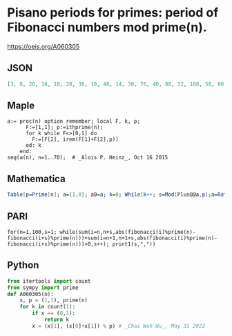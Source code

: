# Pisano periods for primes: period of Fibonacci numbers mod prime\(n\)\.
https://oeis.org/A060305
## JSON
```JSON
[3, 8, 20, 16, 10, 28, 36, 18, 48, 14, 30, 76, 40, 88, 32, 108, 58, 60, 136, 70, 148, 78, 168, 44, 196, 50, 208, 72, 108, 76, 256, 130, 276, 46, 148, 50, 316, 328, 336, 348, 178, 90, 190, 388, 396, 22, 42, 448, 456, 114, 52, 238, 240, 250, 516, 176, 268, 270, 556]
```
## Maple
```Maple
a:= proc(n) option remember; local F, k, p;
      F:=[1,1]; p:=ithprime(n);
      for k while F<>[0,1] do
        F:=[F[2], irem(F[1]+F[2],p)]
      od: k
    end:
seq(a(n), n=1..70);  # _Alois P. Heinz_, Oct 16 2015
```
## Mathematica
```Mathematica
Table[p=Prime[n]; a={1,0}; a0=a; k=0; While[k++; s=Mod[Plus@@a,p];a=RotateLeft[a]; a[[2]]=s; a!=a0]; k, {n,100}] (* _T. D. Noe_, Jun 12 2006 *)
```
## PARI
```PARI
for(n=1,100,s=1; while(sum(i=n,n+s,abs(fibonacci(i)%prime(n)-fibonacci(i+s)%prime(n)))+sum(i=n+1,n+1+s,abs(fibonacci(i)%prime(n)-fibonacci(i+s)%prime(n)))>0,s++); print1(s,","))
```
## Python
```Python
from itertools import count
from sympy import prime
def A060305(n):
    x, p = (1,1), prime(n)
    for k in count(1):
        if x == (0,1):
            return k
        x = (x[1], (x[0]+x[1]) % p) # _Chai Wah Wu_, May 31 2022
```
